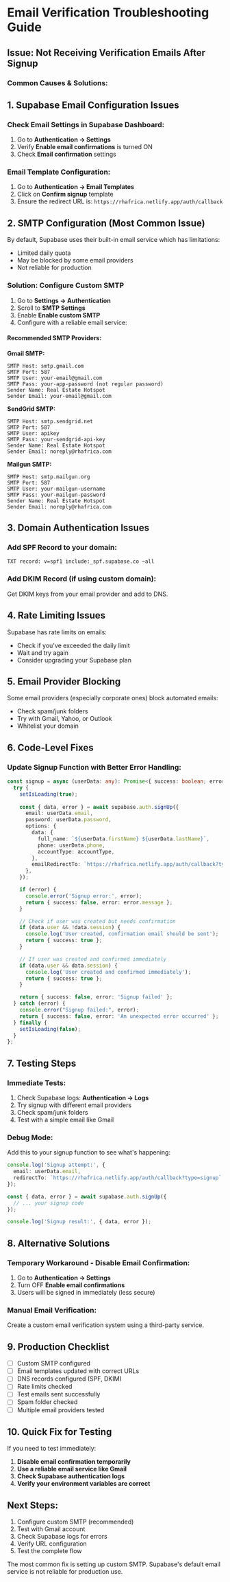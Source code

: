 # Email Verification Troubleshooting Guide

## Issue: Not Receiving Verification Emails After Signup

### Common Causes & Solutions:

## 1. **Supabase Email Configuration Issues**

### Check Email Settings in Supabase Dashboard:
1. Go to **Authentication → Settings**
2. Verify **Enable email confirmations** is turned ON
3. Check **Email confirmation** settings

### Email Template Configuration:
1. Go to **Authentication → Email Templates**
2. Click on **Confirm signup** template
3. Ensure the redirect URL is: `https://rhafrica.netlify.app/auth/callback`

## 2. **SMTP Configuration (Most Common Issue)**

By default, Supabase uses their built-in email service which has limitations:
- Limited daily quota
- May be blocked by some email providers
- Not reliable for production

### Solution: Configure Custom SMTP

1. Go to **Settings → Authentication**
2. Scroll to **SMTP Settings**
3. Enable **Enable custom SMTP**
4. Configure with a reliable email service:

#### Recommended SMTP Providers:

**Gmail SMTP:**
```
SMTP Host: smtp.gmail.com
SMTP Port: 587
SMTP User: your-email@gmail.com
SMTP Pass: your-app-password (not regular password)
Sender Name: Real Estate Hotspot
Sender Email: your-email@gmail.com
```

**SendGrid SMTP:**
```
SMTP Host: smtp.sendgrid.net
SMTP Port: 587
SMTP User: apikey
SMTP Pass: your-sendgrid-api-key
Sender Name: Real Estate Hotspot
Sender Email: noreply@rhafrica.com
```

**Mailgun SMTP:**
```
SMTP Host: smtp.mailgun.org
SMTP Port: 587
SMTP User: your-mailgun-username
SMTP Pass: your-mailgun-password
Sender Name: Real Estate Hotspot
Sender Email: noreply@rhafrica.com
```

## 3. **Domain Authentication Issues**

### Add SPF Record to your domain:
```
TXT record: v=spf1 include:_spf.supabase.co ~all
```

### Add DKIM Record (if using custom domain):
Get DKIM keys from your email provider and add to DNS.

## 4. **Rate Limiting Issues**

Supabase has rate limits on emails:
- Check if you've exceeded the daily limit
- Wait and try again
- Consider upgrading your Supabase plan

## 5. **Email Provider Blocking**

Some email providers (especially corporate ones) block automated emails:
- Check spam/junk folders
- Try with Gmail, Yahoo, or Outlook
- Whitelist your domain

## 6. **Code-Level Fixes**

### Update Signup Function with Better Error Handling:

```typescript
const signup = async (userData: any): Promise<{ success: boolean; error?: string }> => {
  try {
    setIsLoading(true);
    
    const { data, error } = await supabase.auth.signUp({
      email: userData.email,
      password: userData.password,
      options: {
        data: {
          full_name: `${userData.firstName} ${userData.lastName}`,
          phone: userData.phone,
          accountType: accountType,
        },
        emailRedirectTo: `https://rhafrica.netlify.app/auth/callback?type=signup`,
      },
    });

    if (error) {
      console.error('Signup error:', error);
      return { success: false, error: error.message };
    }

    // Check if user was created but needs confirmation
    if (data.user && !data.session) {
      console.log('User created, confirmation email should be sent');
      return { success: true };
    }

    // If user was created and confirmed immediately
    if (data.user && data.session) {
      console.log('User created and confirmed immediately');
      return { success: true };
    }

    return { success: false, error: 'Signup failed' };
  } catch (error) {
    console.error("Signup failed:", error);
    return { success: false, error: 'An unexpected error occurred' };
  } finally {
    setIsLoading(false);
  }
};
```

## 7. **Testing Steps**

### Immediate Tests:
1. Check Supabase logs: **Authentication → Logs**
2. Try signup with different email providers
3. Check spam/junk folders
4. Test with a simple email like Gmail

### Debug Mode:
Add this to your signup function to see what's happening:

```typescript
console.log('Signup attempt:', {
  email: userData.email,
  redirectTo: `https://rhafrica.netlify.app/auth/callback?type=signup`
});

const { data, error } = await supabase.auth.signUp({
  // ... your signup code
});

console.log('Signup result:', { data, error });
```

## 8. **Alternative Solutions**

### Temporary Workaround - Disable Email Confirmation:
1. Go to **Authentication → Settings**
2. Turn OFF **Enable email confirmations**
3. Users will be signed in immediately (less secure)

### Manual Email Verification:
Create a custom email verification system using a third-party service.

## 9. **Production Checklist**

- [ ] Custom SMTP configured
- [ ] Email templates updated with correct URLs
- [ ] DNS records configured (SPF, DKIM)
- [ ] Rate limits checked
- [ ] Test emails sent successfully
- [ ] Spam folder checked
- [ ] Multiple email providers tested

## 10. **Quick Fix for Testing**

If you need to test immediately:

1. **Disable email confirmation temporarily**
2. **Use a reliable email service like Gmail**
3. **Check Supabase authentication logs**
4. **Verify your environment variables are correct**

## Next Steps:

1. Configure custom SMTP (recommended)
2. Test with Gmail account
3. Check Supabase logs for errors
4. Verify URL configuration
5. Test the complete flow

The most common fix is setting up custom SMTP. Supabase's default email service is not reliable for production use.